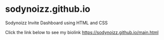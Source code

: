 # sodynoizz.github.io
Sodynoizz Invite Dashboard 
using HTML and CSS


Click the link below to see my biolink 
https://sodynoizz.github.io/main.html

